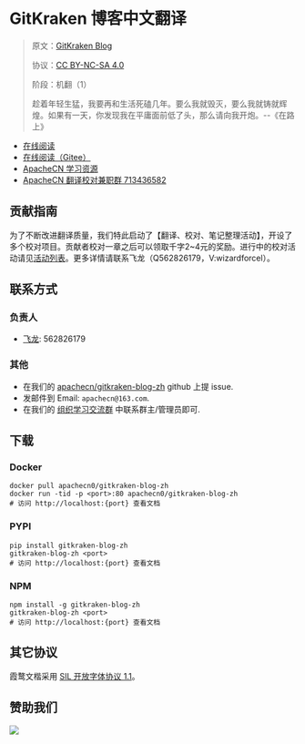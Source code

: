 <!--
    需要填充的占位符：
    
    README.md
    
        GitKraken 博客中文翻译：文档中文名
        GitKraken Blog：文档英文名
        https://www.gitkraken.com/blog/：文档原始链接
        gkk：域名前缀
        飞龙：负责人名称
        wizardforcel：负责人 Github 用户名
        562826179：负责人 QQ
        gitkraken-blog-zh：ApacheCN 的 Github 仓库名称
        gitkraken-blog-zh：DockerHub 仓库名称
        gitkraken-blog-zh：PYPI 包名称
        gitkraken-blog-zh：NPM 包名称
    
    CNAME
    
        gkk：域名前缀

    index.html
    
        GitKraken 博客中文翻译：文档中文名
        #DAA520：显示颜色
        gitkraken-blog-zh：ApacheCN 的 Github 仓库名称

    asset/docsify-apachecn-footer.js
    
        gitkraken-blog-zh：ApacheCN 的 Github 仓库名称
-->

# GitKraken 博客中文翻译

> 原文：[GitKraken Blog](https://www.gitkraken.com/blog/)
> 
> 协议：[CC BY-NC-SA 4.0](http://creativecommons.org/licenses/by-nc-sa/4.0/)
> 
> 阶段：机翻（1）
> 
> 趁着年轻生猛，我要再和生活死磕几年。要么我就毁灭，要么我就铸就辉煌。如果有一天，你发现我在平庸面前低了头，那么请向我开炮。--《在路上》

* [在线阅读](https://gkk.apachecn.org)
* [在线阅读（Gitee）](https://apachecn.gitee.io/doc-template/)
* [ApacheCN 学习资源](http://docs.apachecn.org/)
* [ApacheCN 翻译校对兼职群 713436582](https://jq.qq.com/?_wv=1027&k=VSNtgpjb)

## 贡献指南

为了不断改进翻译质量，我们特此启动了【翻译、校对、笔记整理活动】，开设了多个校对项目。贡献者校对一章之后可以领取千字2\~4元的奖励。进行中的校对活动请见[活动列表](https://home.apachecn.org/#/docs/activity/docs-activity)。更多详情请联系飞龙（Q562826179，V:wizardforcel）。

## 联系方式

### 负责人

* [飞龙](https://github.com/wizardforcel): 562826179

### 其他

*   在我们的 [apachecn/gitkraken-blog-zh](https://github.com/apachecn/gitkraken-blog-zh) github 上提 issue.
*   发邮件到 Email: `apachecn@163.com`.
*   在我们的 [组织学习交流群](https://www.apachecn.org/#/docs/join) 中联系群主/管理员即可.

## 下载

### Docker

```
docker pull apachecn0/gitkraken-blog-zh
docker run -tid -p <port>:80 apachecn0/gitkraken-blog-zh
# 访问 http://localhost:{port} 查看文档
```

### PYPI

```
pip install gitkraken-blog-zh
gitkraken-blog-zh <port>
# 访问 http://localhost:{port} 查看文档
```

### NPM

```
npm install -g gitkraken-blog-zh
gitkraken-blog-zh <port>
# 访问 http://localhost:{port} 查看文档
```

## 其它协议

霞鹜文楷采用 [SIL 开放字体协议 1.1](https://github.com/lxgw/LxgwWenKai/blob/main/SIL_Open_Font_License_1.1.txt)。

## 赞助我们

![](http://data.apachecn.org/img/about/donate.jpg)
